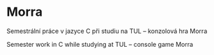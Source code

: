 # Morra

Semestrální práce v jazyce C při studiu na TUL – konzolová hra Morra

Semester work in C while studying at TUL – console game Morra
